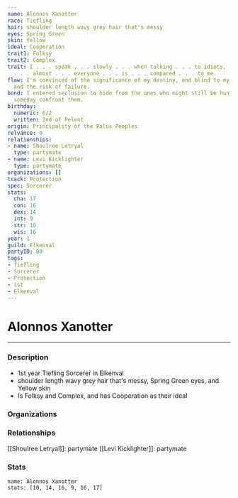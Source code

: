 ```yaml
---
name: Alonnos Xanotter
race: Tiefling
hair: shoulder length wavy grey hair that's messy
eyes: Spring Green
skin: Yellow
ideal: Cooperation
trait1: Folksy
trait2: Complex
trait: I . . . speak . . . slowly . . . when talking . . . to idiots, . . . which
  . . . almost . . . everyone . . . is . . . compared . . . to me.
flaw: I'm convinced of the significance of my destiny, and blind to my shortcomings
  and the risk of failure.
bond: I entered seclusion to hide from the ones who might still be hunting me. I must
  someday confront them.
birthday:
  numeric: 6/2
  written: 2nd of Pelent
origin: Principality of the Palus Peoples
relvance: 0
relationships:
- name: Shoulree Letryal
  type: partymate
- name: Levi Kicklighter
  type: partymate
organizations: []
track: Protection
spec: Sorcerer
stats:
  cha: 17
  con: 16
  dex: 14
  int: 9
  str: 10
  wis: 16
year: 1
guild: Elkenval
partyID: 88
tags:
- Tiefling
- Sorcerer
- Protection
- 1st
- Elkenval
---
```

# Alonnos Xanotter
---
### Description
- 1st year Tiefling Sorcerer in Elkenval
- shoulder length wavy grey hair that's messy, Spring Green eyes, and Yellow skin
- Is Folksy and Complex, and has Cooperation as their ideal

### Organizations
### Relationships
[[Shoulree Letryal]]: partymate
[[Levi Kicklighter]]: partymate
### Stats
```statblock
name: Alonnos Xanotter
stats: [10, 14, 16, 9, 16, 17]
```